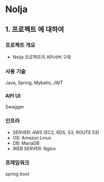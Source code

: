 # Nolja #

## 1. 프로젝트 에 대하여 ##

### 프로젝트 개요 ###

- Nolja 프로젝트의 API서버 구축

### 사용 기술 ###

Java, Spring, Mybatis, JWT

### API UI ###

Swagger

### 인프라 ###

- SERVER: AWS (EC2, RDS, S3, ROUTE 53)
- OS: Amazon Linux
- DB: MariaDB
- WEB SERVER: Nginx

### 프레임워크 ###

spring boot
